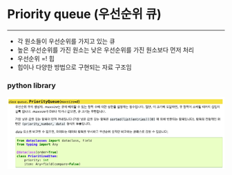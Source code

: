 # Priority queue (우선순위 큐)

---

- 각 원소들이 우선순위를 가지고 있는 큐
- 높은 우선순위를 가진 원소는 낮은 우선순위를 가진 원소보다 먼저 처리
- 우선순위 =! 힙
- 힙이나 다양한 방법으로 구현되는 자료 구조임

### python library
![img1](./img1.png)

### 